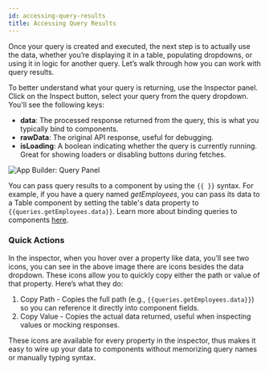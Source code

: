 ```yaml
---
id: accessing-query-results
title: Accessing Query Results
---
```


Once your query is created and executed, the next step is to actually use the data, whether you’re displaying it in a table, populating dropdowns, or using it in logic for another query. Let’s walk through how you can work with query results.

To better understand what your query is returning, use the Inspector panel. Click on the Inspect button, select your query from the query dropdown. You'll see the following keys:
-	**data**: The processed response returned from the query, this is what you typically bind to components.
-	**rawData**: The original API response, useful for debugging.
-	**isLoading**: A boolean indicating whether the query is currently running. Great for showing loaders or disabling buttons during fetches.

<img className="screenshot-full img-m" src="/img/app-builder/accessing-query-data/inspector.png" alt="App Builder: Query Panel"/>

You can pass query results to a component by using the `{{ }}` syntax. For example, if you have a query named *getEmployees*, you can pass its data to a Table component by setting the table's data property to `{{queries.getEmployees.data}}`. Learn more about binding queries to components [here](/docs/app-builder/connecting-with-data-sources/binding-data-to-components).

### Quick Actions
In the inspector, when you hover over a property like data, you’ll see two icons, you can see in the above image there are icons besides the data dropdown. These icons allow you to quickly copy either the path or value of that property. Here’s what they do:
1. Copy Path - Copies the full path (e.g., `{{queries.getEmployees.data}}`) so you can reference it directly into component fields.
2. Copy Value - Copies the actual data returned, useful when inspecting values or mocking responses.

These icons are available for every property in the inspector, thus makes it easy to wire up your data to components without memorizing query names or manually typing syntax.
